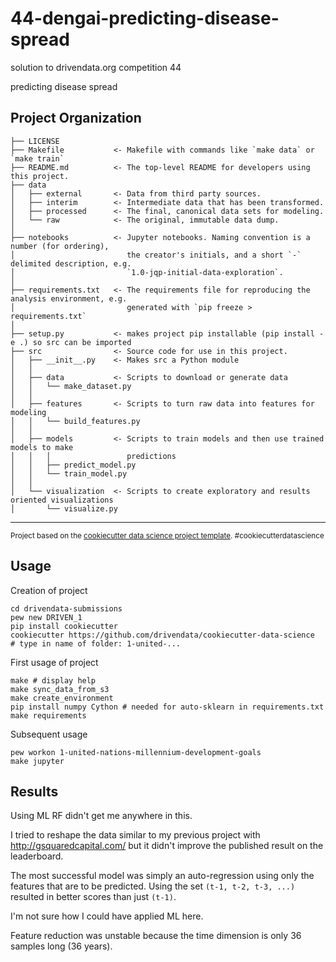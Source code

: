 44-dengai-predicting-disease-spread
===================================

solution to drivendata.org competition 44

predicting disease spread

Project Organization
------------

    ├── LICENSE
    ├── Makefile           <- Makefile with commands like `make data` or `make train`
    ├── README.md          <- The top-level README for developers using this project.
    ├── data
    │   ├── external       <- Data from third party sources.
    │   ├── interim        <- Intermediate data that has been transformed.
    │   ├── processed      <- The final, canonical data sets for modeling.
    │   └── raw            <- The original, immutable data dump.
    │
    ├── notebooks          <- Jupyter notebooks. Naming convention is a number (for ordering),
    │                         the creator's initials, and a short `-` delimited description, e.g.
    │                         `1.0-jqp-initial-data-exploration`.
    │
    ├── requirements.txt   <- The requirements file for reproducing the analysis environment, e.g.
    │                         generated with `pip freeze > requirements.txt`
    │
    ├── setup.py           <- makes project pip installable (pip install -e .) so src can be imported
    ├── src                <- Source code for use in this project.
    │   ├── __init__.py    <- Makes src a Python module
    │   │
    │   ├── data           <- Scripts to download or generate data
    │   │   └── make_dataset.py
    │   │
    │   ├── features       <- Scripts to turn raw data into features for modeling
    │   │   └── build_features.py
    │   │
    │   ├── models         <- Scripts to train models and then use trained models to make
    │   │   │                 predictions
    │   │   ├── predict_model.py
    │   │   └── train_model.py
    │   │
    │   └── visualization  <- Scripts to create exploratory and results oriented visualizations
    │       └── visualize.py


--------

<p><small>Project based on the <a target="_blank" href="https://drivendata.github.io/cookiecutter-data-science/">cookiecutter data science project template</a>. #cookiecutterdatascience</small></p>





Usage
-----

Creation of project

    cd drivendata-submissions
    pew new DRIVEN_1
    pip install cookiecutter
    cookiecutter https://github.com/drivendata/cookiecutter-data-science
    # type in name of folder: 1-united-...


First usage of project

    make # display help
    make sync_data_from_s3
    make create_environment
    pip install numpy Cython # needed for auto-sklearn in requirements.txt
    make requirements

Subsequent usage

    pew workon 1-united-nations-millennium-development-goals
    make jupyter


Results
-------
Using ML RF didn't get me anywhere in this.

I tried to reshape the data similar to my previous project with http://gsquaredcapital.com/ but it didn't improve the published result on the leaderboard.

The most successful model was simply an auto-regression using only the features that are to be predicted. Using the set `(t-1, t-2, t-3, ...)` resulted in better scores than just `(t-1)`.

I'm not sure how I could have applied ML here.

Feature reduction was unstable because the time dimension is only 36 samples long (36 years).

